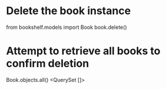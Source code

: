 # Delete the book instance
from bookshelf.models import Book
book.delete()

# Attempt to retrieve all books to confirm deletion
Book.objects.all()
<QuerySet []>
